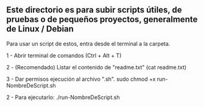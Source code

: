 Este directorio es para subir scripts útiles, de pruebas o de pequeños proyectos, generalmente de Linux / Debian
---

Para usar un script de estos, entra desde el terminal a la carpeta.

1 - Abrir terminal de comandos (Ctrl + Alt + T)

2 - (Recomendado) Listar el contenido de "readme.txt" (cat readme.txt)

3 - Dar permisos ejecución al archivo ".sh".
sudo chmod +x run-NombreDeScript.sh

2 - Para ejecutarlo:
./run-NombreDeScript.sh
